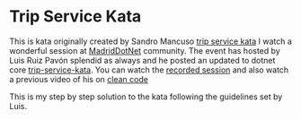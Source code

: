 # Trip Service Kata

This is kata originally created by Sandro Mancuso [trip service kata](https://github.com/sandromancuso/trip-service-kata)
I watch a wonderful session at [MadridDotNet](https://www.meetup.com/es-ES/madriddotnet/) community. The event has hosted by Luis Ruiz Pavón splendid as always and he posted an updated to dotnet core [trip-service-kata](https://github.com/lurumad/trip-service-kata-net-core).
You can watch the [recorded session](https://www.youtube.com/watch?v=QAfBWZQWd1Q) and also watch a previous video of his on [clean code](https://www.youtube.com/watch?v=zhqcEKtO2Z8&list=PLWd8oJLXlnztHWR-GmEFBe_m8PY5t9Yv9&index=5)

This is my step by step solution to the kata following the guidelines set by Luis.
